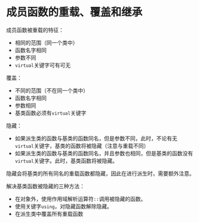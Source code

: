 # 成员函数的重载、覆盖和继承

成员函数被重载的特征：

- 相同的范围（同一个类中）
- 函数名字相同
- 参数不同
- `virtual`关键字可有可无

覆盖：

- 不同的范围（不在同一个类中）
- 函数名字相同
- 参数相同
- 基类函数必须有`virtual`关键字

隐藏：

- 如果派生类的函数与基类的函数同名，但是参数不同，此时，不论有无`virtual`关键字，基类的函数将被隐藏（注意与重载不同）
- 如果派生类的函数与基类的函数同名，并且参数也相同，但是基类的函数没有`virtual`关键字。此时，基类函数将被隐藏。

隐藏会将基类的所有同名的重载函数都隐藏，因此在进行派生时，需要额外注意。

解决基类函数被隐藏的三种方法：

- 在对象外，使用作用域解析运算符`::`调用被隐藏的函数。
- 使用关键字`using`，对隐藏函数解除隐藏。
- 在派生类中覆盖所有重载函数
